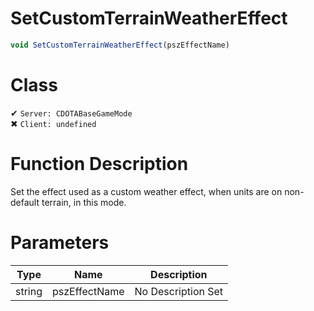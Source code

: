 # SetCustomTerrainWeatherEffect
```js
void SetCustomTerrainWeatherEffect(pszEffectName)
```
# Class
✔ `Server: CDOTABaseGameMode`  
✖ `Client: undefined`  

# Function Description
Set the effect used as a custom weather effect, when units are on non-default terrain, in this mode.
# Parameters
Type|Name|Description
--|--|--
string|pszEffectName|No Description Set
